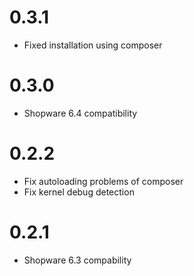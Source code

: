 # 0.3.1

- Fixed installation using composer

# 0.3.0

- Shopware 6.4 compatibility


# 0.2.2

- Fix autoloading problems of composer
- Fix kernel debug detection

# 0.2.1

- Shopware 6.3 compability
